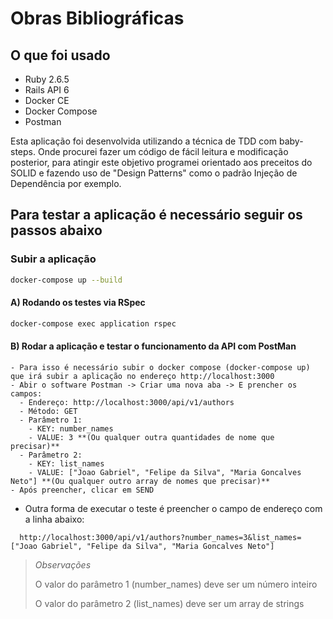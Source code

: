 # Obras Bibliográficas

## O que foi usado
- Ruby 2.6.5
- Rails API 6
- Docker CE
- Docker Compose
- Postman

Esta aplicação foi desenvolvida utilizando a técnica de TDD com baby-steps. Onde procurei fazer um código de fácil leitura e modificação posterior, para atingir este objetivo programei orientado aos preceitos do SOLID e fazendo uso de "Design Patterns" como o padrão Injeção de Dependência por exemplo.

## Para testar a aplicação é necessário seguir os passos abaixo

### Subir a aplicação
```bash
docker-compose up --build
```

  #### A) Rodando os testes via RSpec
```bash
docker-compose exec application rspec
```

#### B) Rodar a aplicação e testar o funcionamento da API com PostMan

    - Para isso é necessário subir o docker compose (docker-compose up) que irá subir a aplicação no endereço http://localhost:3000
    - Abir o software Postman -> Criar uma nova aba -> E prencher os campos:
      - Endereço: http://localhost:3000/api/v1/authors
      - Método: GET
      - Parâmetro 1:
        - KEY: number_names
        - VALUE: 3 **(Ou qualquer outra quantidades de nome que precisar)**
      - Parâmetro 2:
        - KEY: list_names
        - VALUE: ["Joao Gabriel", "Felipe da Silva", "Maria Goncalves Neto"] **(Ou qualquer outro array de nomes que precisar)**
    - Após preencher, clicar em SEND

  - Outra forma de executar o teste é preencher o campo de endereço com a linha abaixo:

  ```
    http://localhost:3000/api/v1/authors?number_names=3&list_names=["Joao Gabriel", "Felipe da Silva", "Maria Goncalves Neto"]
  ```

  > *Observações*
  >
  > O valor do parâmetro 1 (number_names) deve ser um número inteiro
  >
  > O valor do parâmetro 2 (list_names) deve ser um array de strings
